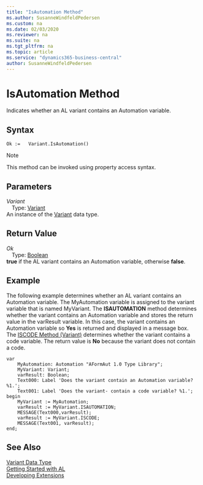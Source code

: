 ```yaml
---
title: "IsAutomation Method"
ms.author: SusanneWindfeldPedersen
ms.custom: na
ms.date: 02/03/2020
ms.reviewer: na
ms.suite: na
ms.tgt_pltfrm: na
ms.topic: article
ms.service: "dynamics365-business-central"
author: SusanneWindfeldPedersen
---
```

[//]: # (START>DO_NOT_EDIT)
[//]: # (IMPORTANT:Do not edit any of the content between here and the END>DO_NOT_EDIT.)
[//]: # (Any modifications should be made in the .xml files in the ModernDev repo.)
# IsAutomation Method
Indicates whether an AL variant contains an Automation variable.


## Syntax
```
Ok :=   Variant.IsAutomation()
```
> [!NOTE]  
> This method can be invoked using property access syntax.  

## Parameters
*Variant*  
&emsp;Type: [Variant](variant-data-type.md)  
An instance of the [Variant](variant-data-type.md) data type.  

## Return Value
*Ok*  
&emsp;Type: [Boolean](../boolean/boolean-data-type.md)  
**true** if the AL variant contains an Automation variable, otherwise **false**.  


[//]: # (IMPORTANT: END>DO_NOT_EDIT)

## Example  
 The following example determines whether an AL variant contains an Automation variable. The MyAutomation variable is assigned to the variant variable that is named MyVariant. The **ISAUTOMATION** method determines whether the variant contains an Automation variable and stores the return value in the varResult variable. In this case, the variant contains an Automation variable so **Yes** is returned and displayed in a message box. The [ISCODE Method (Variant)](../../methods/devenv-iscode-method-variant.md) determines whether the variant contains a code variable. The return value is **No** because the variant does not contain a code.
 
```  
var
    MyAutomation: Automation "AFormAut 1.0 Type Library";
    MyVariant: Variant;
    varResult: Boolean;
    Text000: Label 'Does the variant contain an Automation variable? %1.';
    Text001: Label 'Does the variant- contain a code variable? %1.';
begin
    MyVariant := MyAutomation;  
    varResult := MyVariant.ISAUTOMATION;  
    MESSAGE(Text000,varResult);  
    varResult := MyVariant.ISCODE;  
    MESSAGE(Text001, varResult);  
end;
```  
  

## See Also
[Variant Data Type](variant-data-type.md)  
[Getting Started with AL](../../devenv-get-started.md)  
[Developing Extensions](../../devenv-dev-overview.md)